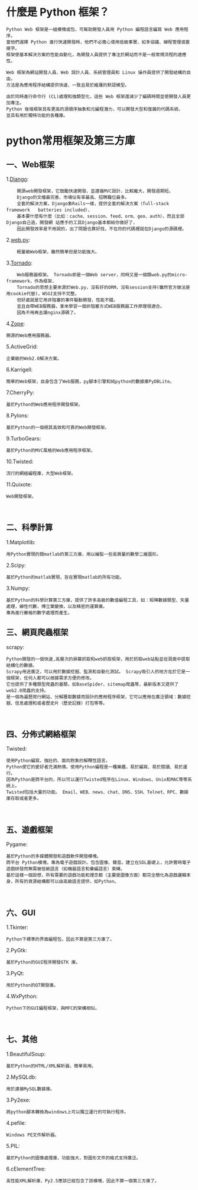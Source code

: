 
# 什麼是 Python 框架？

    Python Web 框架是一組模塊或包，可幫助開發人員用 Python 編程語言編寫 Web 應用程序。
    當他們選擇 Python 進行快速開發時，他們不必擔心使用低級事實，如多協議、線程管理或套接字。
    框架使基本解決方案的性能自動化，為開發人員提供了專注於網站而不是一般常規流程的適應性。
    
    Web 框架為網站開發人員、Web 設計人員、系統管理員和 Linux 操作員提供了開發結構的自由，
    方法是為應用程序結構提供快速、一致且易於維護的默認模型。
    
    由於同時進行命令行 (CL)處理和強類型化，這些 Web 框架還減少了編碼時間並使開發人員更加專注。
    Python 後端框架具有更高的源順序抽象和元編程潛力，可以開發大型和復雜的代碼系統，
    並具有用於獨特功能的各種庫。


# python常用框架及第三方庫



## 一、Web框架

1.[Django](https://www.djangoproject.com/):

        開源web開發框架，它鼓勵快速開發，並遵循MVC設計，比較龐大，開發週期短。 
        Django的文檔最完善、市場佔有率最高、招聘職位最多。
        全套的解決方案，Django象Rails一樣，提供全套的解決方案（full-stack framework   batteries included），
        基本要什麼有什麼（比如：cache、session、feed、orm、geo、auth），而且全部Django自己造，開發網 站應手的工具Django基本都給你做好了，
        因此開發效率是不用說的，出了問題也算好找，不在你的代碼裡就在Django的源碼裡。

2.[web.py](https://webpy.org/): 

        輕量級Web框架，雖然簡單但是功能強大。

3.[Tornado](https://www.tornadoweb.org/en/stable/):

        Web服務器框架。 Tornado即是一個Web server，同時又是一個類web.py的micro-framework，作為框架，
        Tornado的思想主要來源於Web.py，沒有好的ORM，沒有session支持(雖然官方做法是用cookie代替)，WSGI支持不完整。
        但好處就是它用非阻塞的事件驅動開發，性能不錯。
        並且自帶WEB服務器，拿來學習一個非阻塞方式WEB服務器工作原理很適合。
        因為不用再去讀nginx源碼了。

4.[Zope](https://www.zope.dev/): 

    開源的Web應用服務器。

5.ActiveGrid: 

    企業級的Web2.0解決方案。

6.Karrigell: 

    簡單的Web框架，自身包含了Web服務，py腳本引擎和純python的數據庫PyDBLite。

7.CherryPy: 

    基於Python的Web應用程序開發框架。

8.Pylons: 

    基於Python的一個極其高效和可靠的Web開發框架。

9.TurboGears: 

    基於Python的MVC風格的Web應用程序框架。

10.Twisted: 

    流行的網絡編程庫，大型Web框架。

 11.Quixote:
 
    Web開發框架。

 

## 二、科學計算

1.Matplotlib: 

    用Python實現的類matlab的第三方庫，用以繪製一些高質量的數學二維圖形。

2.Scipy: 

    基於Python的matlab實現，旨在實現matlab的所有功能。

3.Numpy: 

    基於Python的科學計算第三方庫，提供了許多高級的數值編程工具，如：矩陣數據類型、矢量處理，線性代數，傅立葉變換，以及精密的運算庫。
    專為進行嚴格的數字處理而產生。



## 三、網頁爬蟲框架

scrapy: 

    Python開發的一個快速,高層次的屏幕抓取和web抓取框架，用於抓取web站點並從頁面中提取結構化的數據。 
    Scrapy用途廣泛，可以用於數據挖掘、監測和自動化測試。 Scrapy吸引人的地方在於它是一個框架，任何人都可以根據需求方便的修改。
    它也提供了多種類型爬蟲的基類，如BaseSpider、sitemap爬蟲等，最新版本又提供了web2.0爬蟲的支持。
    是一個為遍歷爬行網站、分解獲取數據而設計的應用程序框架，它可以應用在廣泛領域：數據挖掘、信息處理和或者歷史片（歷史記錄）打包等等。
 

## 四、分佈式網絡框架

Twisted: 

    使用Python編寫，強壯的、面向對象的解釋性語言。 
    Python使它的愛好者充滿熱情。使用Python編程是一種樂趣，易於編寫、易於閱讀、易於運行。
    因為Python是跨平台的，所以可以運行Twisted程序在Linux、Windows、Unix和MAC等等系統上。
    Twisted包括大量的功能。 Email、WEB、news、chat、DNS、SSH、Telnet、RPC、數據庫存取或者更多。

 

## 五、遊戲框架

Pygame: 

    基於Python的多媒體開發和遊戲軟件開發模塊。
    跨平台 Python模塊，專為電子遊戲設計。包含圖像、聲音。建立在SDL基礎上，允許實時電子遊戲研發而無需被低級語言（如機器語言和彙編語言）束縛。
    基於這樣一個設想，所有需要的遊戲功能和理念都（主要是圖像方面）都完全簡化為遊戲邏輯本身，所有的資源結構都可以由高級語言提供，如Python。

 

## 六、GUI

1.Tkinter: 

    Python下標準的界面編程包，因此不算是第三方庫了。

2.PyGtk: 

    基於Python的GUI程序開發GTK 庫。

3.PyQt: 

    用於Python的QT開發庫。

4.WxPython: 

    Python下的GUI編程框架，與MFC的架構相似。

 

## 七、其他

1.BeautifulSoup: 

    基於Python的HTML/XML解析器，簡單易用。

2.MySQLdb: 

    用於連接MySQL數據庫。

3.Py2exe: 

    將python腳本轉換為windows上可以獨立運行的可執行程序。

4.pefile: 

    Windows PE文件解析器。

5.PIL:

    基於Python的圖像處理庫，功能強大，對圖形文件的格式支持廣泛。

6.cElementTree: 

    高性能XML解析庫，Py2.5應該已經包含了該模塊，因此不算一個第三方庫了。


